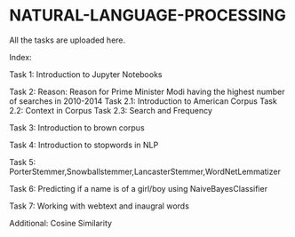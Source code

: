 # NATURAL-LANGUAGE-PROCESSING
All the tasks are uploaded here. 


Index:


Task 1: Introduction to Jupyter Notebooks

Task 2:
Reason: Reason for Prime Minister Modi having the highest number of searches in 2010-2014
Task 2.1: Introduction to American Corpus
Task 2.2: Context in Corpus
Task 2.3: Search and Frequency
  
Task 3: Introduction to brown corpus 

Task 4: Introduction to stopwords in NLP

Task 5: PorterStemmer,Snowballstemmer,LancasterStemmer,WordNetLemmatizer
  
Task 6: Predicting if a name is of a girl/boy using NaiveBayesClassifier

Task 7: Working with webtext and inaugral words


Additional: Cosine Similarity
